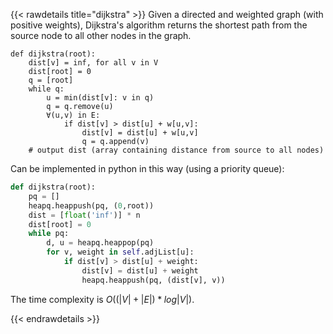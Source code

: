 {{< rawdetails title="dijkstra" >}}
Given a directed and weighted graph (with positive weights), Dijkstra's algorithm returns the shortest path from the source node to all other nodes in the graph.


```
def dijkstra(root):
	dist[v] = inf, for all v in V
	dist[root] = 0
	q = [root]
	while q:
		u = min(dist[v]: v in q)
		q = q.remove(u)
		∀(u,v) in E:
			if dist[v] > dist[u] + w[u,v]:
				dist[v] = dist[u] + w[u,v]
				q = q.append(v)
	# output dist (array containing distance from source to all nodes)
```



Can be implemented in python in this way (using a priority queue):
```python
def dijkstra(root):
	pq = []
	heapq.heappush(pq, (0,root))
	dist = [float('inf')] * n
	dist[root] = 0
	while pq:
		d, u = heapq.heappop(pq)
		for v, weight in self.adjList[u]:
			if dist[v] > dist[u] + weight:
				dist[v] = dist[u] + weight
				heapq.heappush(pq, (dist[v], v))
```

The time complexity is $O((|V| + |E|)*log|V|)$.


{{< endrawdetails >}}